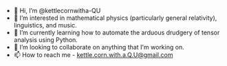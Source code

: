 - 👋 Hi, I’m @kettlecornwitha-QU
- 👀 I’m interested in mathematical physics (particularly general relativity), linguistics, and music.
- 🌱 I’m currently learning how to automate the arduous drudgery of tensor analysis using Python.
- 💞️ I’m looking to collaborate on anything that I'm working on.
- 📫 How to reach me - kettle.corn.with.a.Q.U@gmail.com

<!---
kettlecornwitha-QU/kettlecornwitha-QU is a ✨ special ✨ repository because its `README.md` (this file) appears on your GitHub profile.
You can click the Preview link to take a look at your changes.
--->
